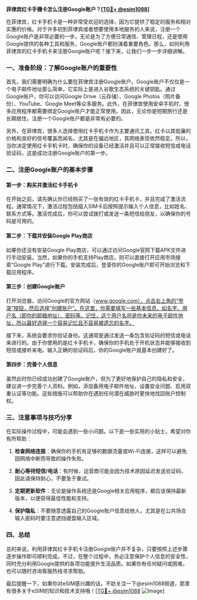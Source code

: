 **菲律宾红卡手機卡怎么注册Google账户？[[TG💪+ @esim1088](https://t.me/s/esim1088)]**

在菲律宾，红卡手机卡是一种非常受欢迎的选择，因为它提供了稳定的服务和相对实惠的价格。对于许多初到菲律宾或者想要使用本地服务的人来说，注册一个Google账户是非常必要的一步。无论是为了方便日常通信、管理日程，还是使用Google提供的各种工具和服务，Google账户都扮演着重要角色。那么，如何利用菲律宾的红卡手机卡来注册Google账户呢？接下来，让我们一步一步详细讲解。

### 一、准备阶段：了解Google账户的重要性

首先，我们需要明确为什么要在菲律宾注册Google账户。Google账户不仅仅是一个电子邮件地址那么简单，它实际上是进入谷歌生态系统的关键钥匙。通过Google账户，你可以访问Google Drive（云存储）、Google Photos（照片备份）、YouTube、Google Meet等众多服务。此外，在菲律宾使用安卓手机时，很多应用程序都需要绑定Google账户才能正常使用。因此，无论你是短期旅行还是长期居住，注册一个Google账户都是非常有必要的。

另外，在菲律宾，很多人选择使用红卡手机卡作为主要通讯工具。红卡以其低廉的价格和良好的信号覆盖而闻名，尤其是在偏远地区，其网络表现依然稳定。所以，当你决定使用红卡手机卡时，确保你的设备已经激活并且可以正常接收短信或电话验证码，这是成功注册Google账户的第一步。

### 二、注册Google账户的基本步骤

#### 第一步：购买并激活红卡手机卡
在开始之前，请先确认你已经购买了一张有效的红卡手机卡，并且完成了激活流程。通常情况下，激活过程包括插入SIM卡后按照提示输入个人信息，比如姓名、联系方式等。激活完成后，你可以尝试拨打或发送一条短信给朋友，以确保你的号码是可用的。

#### 第二步：下载并安装Google Play商店
如果你还没有安装Google Play商店，可以通过访问Google官网下载APK文件进行手动安装。当然，如果你的手机支持Play商店，则可以直接打开应用市场搜索“Google Play”进行下载。安装完成后，登录你的Google账户即可开始浏览和下载应用程序。

#### 第三步：创建Google账户
打开浏览器，访问Google的官方网站（www.google.com），点击右上角的“登录”按钮，然后选择“创建账户”。在这里，你需要填写一些基本信息，如名字、用户名（即你的邮箱地址）、密码等。记住，这个用户名将是你未来的电子邮件地址，所以最好选择一个容易记忆且不容易被遗忘的名字。

接下来，系统会要求你验证身份。这通常是通过发送一条包含验证码的短信或电话来进行的。由于你使用的是红卡手机卡，确保你的手机处于开机状态并能够接收到短信或接听来电。输入正确的验证码后，你的Google账户就基本创建好了。

#### 第四步：完善个人信息
虽然此时你已经成功创建了Google账户，但为了更好地保护自己的隐私和安全，建议进一步完善个人资料。例如，添加备用电子邮件地址、设置安全问题、启用双重认证等功能。这些措施可以帮助你在遇到任何潜在威胁时更快地找回账户控制权。

### 三、注意事项与技巧分享

在实际操作过程中，可能会遇到一些小问题。以下是一些实用的小贴士，希望对你有所帮助：

1. **检查网络连接**：确保你的手机有足够的数据流量或Wi-Fi连接，这样可以避免因网络中断而导致的操作失败。
   
2. **耐心等待短信/电话**：有时候，运营商可能会因为技术原因延迟发送验证码，因此请保持耐心，不要急于重试。

3. **定期更新软件**：无论是操作系统还是Google相关应用程序，都应该保持最新版本，以便获得最佳性能和支持。

4. **保护隐私**：不要随意透露自己的Google账户信息给他人，尤其是在公共场合输入密码时要注意遮挡键盘输入区域。

### 四、总结

总的来说，利用菲律宾红卡手机卡注册Google账户并不复杂，只要按照上述步骤逐步操作即可顺利完成。不过，在整个过程中，务必注意保护个人信息的安全性，同时充分利用Google提供的各项功能提升生活品质。如果你有任何疑问或困难，也可以随时咨询客服热线寻求帮助。

最后提醒一下，如果你对eSIM感兴趣的话，不妨关注一下@esim1088频道，那里有很多关于eSIM的知识和技术支持哦！[[TG💪+ @esim1088](https://t.me/s/esim1088) ![Image](https://i.postimg.cc/4NQfJmqS/Snipaste-2025-05-13-00-14-12.png)]